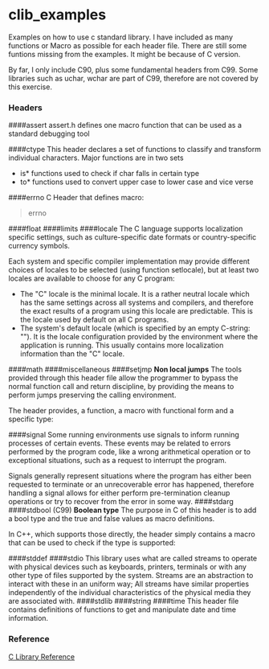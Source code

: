 clib_examples
=============

Examples on how to use c standard library. I have included as many functions or Macro as possible for each header file. There are still some funtions missing from the examples. It might be because of C version.

By far, I only include C90, plus some fundamental headers from C99. Some libraries such as uchar, wchar are part of C99, therefore are not covered by this exercise. 

### Headers
####assert
assert.h defines one macro function that can be used as a standard debugging tool

####ctype
This header declares a set of functions to classify and transform individual characters.
Major functions are in two sets
* is* functions used to check if char falls in certain type
* to* functions used to convert upper case to lower case and vice verse

####errno
C Header that defines macro: 
> errno

####float
####limits
####locale
The C language supports localization specific settings, such as culture-specific date formats or country-specific currency symbols.

Each system and specific compiler implementation may provide different choices of locales to be selected (using function setlocale), but at least two locales are available to choose for any C program:

* The "C" locale is the minimal locale. It is a rather neutral locale which has the same settings across all systems and compilers, and therefore the exact results of a program using this locale are predictable. This is the locale used by default on all C programs.
* The system's default locale (which is specified by an empty C-string: ""). It is the locale configuration provided by the environment where the application is running. This usually contains more localization information than the "C" locale.

####math
####miscellaneous
####setjmp
**Non local jumps**
The tools provided through this header file allow the programmer to bypass the normal function call and return discipline, by providing the means to perform jumps preserving the calling environment.

The header provides, a function, a macro with functional form and a specific type:

####signal
Some running environments use signals to inform running processes of certain events. These events may be related to errors performed by the program code, like a wrong arithmetical operation or to exceptional situations, such as a request to interrupt the program.

Signals generally represent situations where the program has either been requested to terminate or an unrecoverable error has happened, therefore handling a signal allows for either perform pre-termination cleanup operations or try to recover from the error in some way.
####stdarg
####stdbool (C99)
**Boolean type**
The purpose in C of this header is to add a bool type and the true and false values as macro definitions.

In C++, which supports those directly, the header simply contains a macro that can be used to check if the type is supported:

####stddef
####stdio
This library uses what are called streams to operate with physical devices such as keyboards, printers, terminals or with any other type of files supported by the system. Streams are an abstraction to interact with these in an uniform way; All streams have similar properties independently of the individual characteristics of the physical media they are associated with.
####stdlib
####string
####time
This header file contains definitions of functions to get and manipulate date and time information.



### Reference
[C Library Reference](http://www.cplusplus.com/reference/clibrary/)
